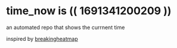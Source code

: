 # time_now is (( 1691341200209 ))

an automated repo that shows the currnent time

inspired by [breakingheatmap](https://github.com/breakingheatmap/breakingheatmap)